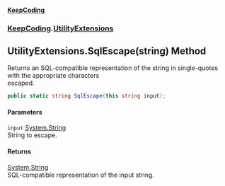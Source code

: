 #### [KeepCoding](index.md 'index')
### [KeepCoding](KeepCoding.md 'KeepCoding').[UtilityExtensions](UtilityExtensions.md 'KeepCoding.UtilityExtensions')
## UtilityExtensions.SqlEscape(string) Method
Returns an SQL-compatible representation of the string in single-quotes with the appropriate characters  
escaped.
```csharp
public static string SqlEscape(this string input);
```
#### Parameters
<a name='KeepCoding_UtilityExtensions_SqlEscape(string)_input'></a>
`input` [System.String](https://docs.microsoft.com/en-us/dotnet/api/System.String 'System.String')  
String to escape.
  
#### Returns
[System.String](https://docs.microsoft.com/en-us/dotnet/api/System.String 'System.String')  
SQL-compatible representation of the input string.
